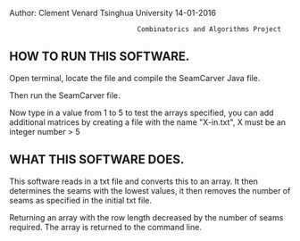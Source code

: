 Author: Clement Venard                   Tsinghua University                                        14-01-2016



                                    Combinatorics and Algorithms Project


HOW TO RUN THIS SOFTWARE.
-------------------------

Open terminal, locate the file and compile the  SeamCarver Java file.

Then run the SeamCarver file.

Now type in a value from 1 to 5 to test the arrays specified, you can add additional matrices by creating a file with
the name "X-in.txt", X must be an integer number > 5



WHAT THIS SOFTWARE DOES.
-------------------------

This software reads in a txt file and converts this to an array. It then determines the seams with the lowest values,
it then removes the number of seams as specified in the initial txt file.

Returning an array with the row length decreased by the number of seams required. The array is returned to the command
line.
